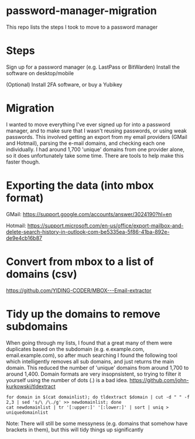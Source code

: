 # password-manager-migration
This repo lists the steps I took to move to a password manager

# Steps
Sign up for a password manager (e.g. LastPass or BitWarden)
Install the software on desktop/mobile

(Optional) Install 2FA software, or buy a Yubikey

# Migration
I wanted to move everything I've ever signed up for into a password manager, and to make sure that I wasn't reusing passwords, or using weak passwords. This involved getting an export from my email providers (GMail and Hotmail), parsing the e-mail domains, and checking each one individually. I had around 1,700 'unique' domains from one provider alone, so it does unfortunately take some time. There are tools to help make this faster though.

# Exporting the data (into mbox format)
GMail:
https://support.google.com/accounts/answer/3024190?hl=en

Hotmail:
https://support.microsoft.com/en-us/office/export-mailbox-and-delete-search-history-in-outlook-com-be5335ea-5f86-41ba-892e-de9e4cb16b87

# Convert from mbox to a list of domains (csv)
https://github.com/YIDING-CODER/MBOX---Email-extractor

# Tidy up the domains to remove subdomains
When going through my lists, I found that a great many of them were duplicates based on the subdomain (e.g. e.example.com, email.example.com), so after much searching I found the following tool which intelligently removes all sub domains, and just returns the main domain. This reduced the number of 'unique' domains from around 1,700 to around 1,400. Domain formats are very insopnsistent, so trying to filter it yourself using the number of dots (.) is a bad idea.
https://github.com/john-kurkowski/tldextract
```
for domain in $(cat domainlist); do tldextract $domain | cut -d " " -f 2,3 | sed 's/\ /\./g' >> newdomainlist; done
cat newdomainlist | tr '[:upper:]' '[:lower:]' | sort | uniq > uniquedomainlist
```
Note: There will still be some messyness (e.g. domains that somehow have brackets in them), but this will tidy things up significantly
